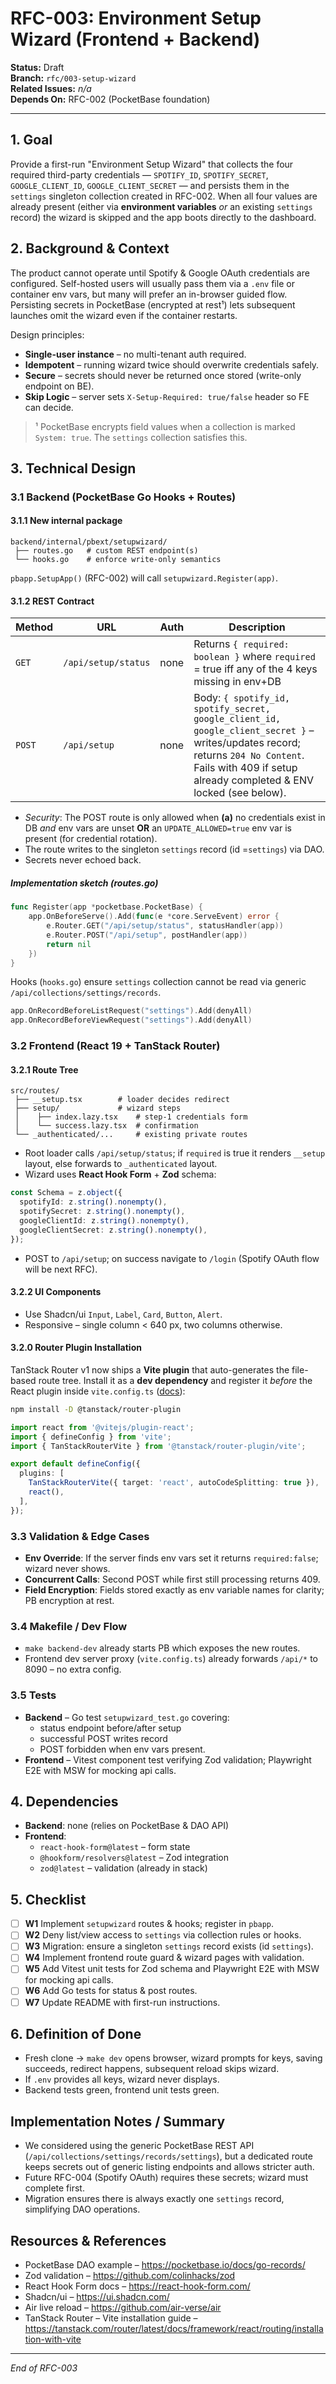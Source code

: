 # RFC-003: Environment Setup Wizard (Frontend + Backend)

**Status:** Draft  
**Branch:** `rfc/003-setup-wizard`  
**Related Issues:** _n/a_  
**Depends On:** RFC-002 (PocketBase foundation)

---

## 1. Goal

Provide a first-run "Environment Setup Wizard" that collects the four required third-party credentials — `SPOTIFY_ID`, `SPOTIFY_SECRET`, `GOOGLE_CLIENT_ID`, `GOOGLE_CLIENT_SECRET` — and persists them in the `settings` singleton collection created in RFC-002.  When all four values are already present (either via **environment variables** _or_ an existing `settings` record) the wizard is skipped and the app boots directly to the dashboard.

## 2. Background & Context

The product cannot operate until Spotify & Google OAuth credentials are configured.  Self-hosted users will usually pass them via a `.env` file or container env vars, but many will prefer an in-browser guided flow.  Persisting secrets in PocketBase (encrypted at rest¹) lets subsequent launches omit the wizard even if the container restarts.

Design principles:

* **Single-user instance** – no multi-tenant auth required.
* **Idempotent** – running wizard twice should overwrite credentials safely.
* **Secure** – secrets should never be returned once stored (write-only endpoint on BE).
* **Skip Logic** – server sets `X-Setup-Required: true/false` header so FE can decide.

> ¹ PocketBase encrypts field values when a collection is marked `System: true`.  The `settings` collection satisfies this.

## 3. Technical Design

### 3.1 Backend (PocketBase Go Hooks + Routes)

#### 3.1.1 New internal package
```
backend/internal/pbext/setupwizard/
 ├── routes.go   # custom REST endpoint(s)
 └── hooks.go    # enforce write-only semantics
```
`pbapp.SetupApp()` (RFC-002) will call `setupwizard.Register(app)`.

#### 3.1.2 REST Contract
| Method | URL | Auth | Description |
|--------|-----|------|-------------|
| `GET`  | `/api/setup/status` | none | Returns `{ required: boolean }` where `required` = true iff any of the 4 keys missing in env+DB |
| `POST` | `/api/setup` | none | Body: `{ spotify_id, spotify_secret, google_client_id, google_client_secret }` – writes/updates record; returns `204 No Content`. Fails with 409 if setup already completed & ENV locked (see below). |

* _Security_: The POST route is only allowed when **(a)** no credentials exist in DB _and_ env vars are unset **OR** an `UPDATE_ALLOWED=true` env var is present (for credential rotation).
* The route writes to the singleton `settings` record (id =`settings`) via DAO.
* Secrets never echoed back.

##### Implementation sketch (routes.go)
```go
func Register(app *pocketbase.PocketBase) {
    app.OnBeforeServe().Add(func(e *core.ServeEvent) error {
        e.Router.GET("/api/setup/status", statusHandler(app))
        e.Router.POST("/api/setup", postHandler(app))
        return nil
    })
}
```

Hooks (`hooks.go`) ensure `settings` collection cannot be read via generic `/api/collections/settings/records`.

```go
app.OnRecordBeforeListRequest("settings").Add(denyAll)
app.OnRecordBeforeViewRequest("settings").Add(denyAll)
```

### 3.2 Frontend (React 19 + TanStack Router)

#### 3.2.1 Route Tree
```
src/routes/
 ├── __setup.tsx        # loader decides redirect
 ├── setup/             # wizard steps
 │    ├── index.lazy.tsx    # step-1 credentials form
 │    └── success.lazy.tsx  # confirmation
 └── _authenticated/...     # existing private routes
```
* Root loader calls `/api/setup/status`; if `required` is true it renders `__setup` layout, else forwards to `_authenticated` layout.
* Wizard uses **React Hook Form** + **Zod** schema:
```ts
const Schema = z.object({
  spotifyId: z.string().nonempty(),
  spotifySecret: z.string().nonempty(),
  googleClientId: z.string().nonempty(),
  googleClientSecret: z.string().nonempty(),
});
```
* POST to `/api/setup`; on success navigate to `/login` (Spotify OAuth flow will be next RFC).

#### 3.2.2 UI Components
* Use Shadcn/ui `Input`, `Label`, `Card`, `Button`, `Alert`.
* Responsive – single column < 640 px, two columns otherwise.

#### 3.2.0 Router Plugin Installation
TanStack Router v1 now ships a **Vite plugin** that auto-generates the file-based route tree.  Install it as a **dev dependency** and register it _before_ the React plugin inside `vite.config.ts` ([docs](https://tanstack.com/router/latest/docs/framework/react/routing/installation-with-vite)):
```bash
npm install -D @tanstack/router-plugin
```

```ts title="frontend/vite.config.ts"
import react from '@vitejs/plugin-react';
import { defineConfig } from 'vite';
import { TanStackRouterVite } from '@tanstack/router-plugin/vite';

export default defineConfig({
  plugins: [
    TanStackRouterVite({ target: 'react', autoCodeSplitting: true }),
    react(),
  ],
});
```

### 3.3 Validation & Edge Cases
* **Env Override**: If the server finds env vars set it returns `required:false`; wizard never shows.
* **Concurrent Calls**: Second POST while first still processing returns 409.
* **Field Encryption**: Fields stored exactly as env variable names for clarity; PB encryption at rest.

### 3.4 Makefile / Dev Flow
* `make backend-dev` already starts PB which exposes the new routes.
* Frontend dev server proxy (`vite.config.ts`) already forwards `/api/*` to 8090 – no extra config.

### 3.5 Tests
* **Backend** – Go test `setupwizard_test.go` covering:
  * status endpoint before/after setup
  * successful POST writes record
  * POST forbidden when env vars present.
* **Frontend** – Vitest component test verifying Zod validation; Playwright E2E with MSW for mocking api calls.

## 4. Dependencies
* **Backend**: none (relies on PocketBase & DAO API)
* **Frontend**:
  * `react-hook-form@latest` – form state
  * `@hookform/resolvers@latest` – Zod integration
  * `zod@latest` – validation (already in stack)

## 5. Checklist
- [ ] **W1** Implement `setupwizard` routes & hooks; register in `pbapp`.
- [ ] **W2** Deny list/view access to `settings` via collection rules or hooks.
- [ ] **W3** Migration: ensure a singleton `settings` record exists (id `settings`).
- [ ] **W4** Implement frontend route guard & wizard pages with validation.
- [ ] **W5** Add Vitest unit tests for Zod schema and Playwright E2E with MSW for mocking api calls.
- [ ] **W6** Add Go tests for status & post routes.
- [ ] **W7** Update README with first-run instructions.

## 6. Definition of Done
* Fresh clone → `make dev` opens browser, wizard prompts for keys, saving succeeds, redirect happens, subsequent reload skips wizard.
* If `.env` provides all keys, wizard never displays.
* Backend tests green, frontend unit tests green.

## Implementation Notes / Summary
* We considered using the generic PocketBase REST API (`/api/collections/settings/records/settings`), but a dedicated route keeps secrets out of generic listing endpoints and allows stricter auth.
* Future RFC-004 (Spotify OAuth) requires these secrets; wizard must complete first.
* Migration ensures there is always exactly one `settings` record, simplifying DAO operations.

## Resources & References
* PocketBase DAO example – https://pocketbase.io/docs/go-records/
* Zod validation – https://github.com/colinhacks/zod
* React Hook Form docs – https://react-hook-form.com/
* Shadcn/ui – https://ui.shadcn.com/
* Air live reload – https://github.com/air-verse/air
* TanStack Router – Vite installation guide – https://tanstack.com/router/latest/docs/framework/react/routing/installation-with-vite

---

*End of RFC-003* 